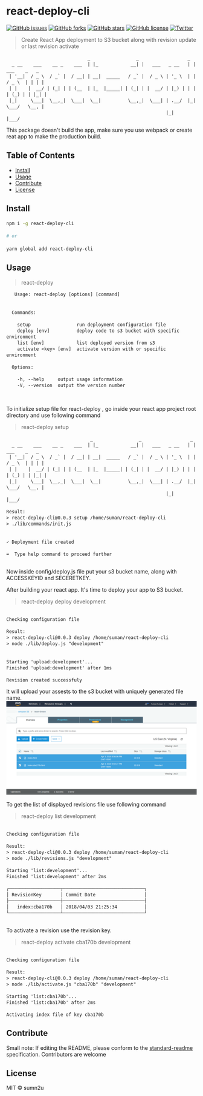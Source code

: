 # react-deploy-cli

[![GitHub issues](https://img.shields.io/github/issues/sumn2u/react-deploy-cli.svg)](https://github.com/sumn2u/react-deploy-cli/issues) [![GitHub forks](https://img.shields.io/github/forks/sumn2u/react-deploy-cli.svg)](https://github.com/sumn2u/react-deploy-cli/network) [![GitHub stars](https://img.shields.io/github/stars/sumn2u/react-deploy-cli.svg)](https://github.com/sumn2u/react-deploy-cli/stargazers) [![GitHub license](https://img.shields.io/github/license/sumn2u/react-deploy-cli.svg)](https://github.com/sumn2u/react-deploy-cli/blob/master/LICENSE) [![Twitter](https://img.shields.io/twitter/url/https/github.com/sumn2u/react-deploy-cli.svg?style=social)](https://twitter.com/intent/tweet?text=Wow:&url=https%3A%2F%2Fgithub.com%2Fsumn2u%2Freact-deploy-cli)

> Create React App deployment to S3 bucket along with revision update or last revision activate

```
                              _                 _                  _                 
  _ __    ___    __ _    ___  | |_            __| |   ___   _ __   | |   ___    _   _ 
 | '__|  / _ \  / _` |  / __| | __|  _____   / _` |  / _ \ | '_ \  | |  / _ \  | | | |
 | |    |  __/ | (_| | | (__  | |_  |_____| | (_| | |  __/ | |_) | | | | (_) | | |_| |
 |_|     \___|  \__,_|  \___|  \__|          \__,_|  \___| | .__/  |_|  \___/   \__, |
                                                           |_|                  |___/ 

```

This package doesn't build the app, make sure you use webpack or create reat app to make the production build.

## Table of Contents

- [Install](#install)
- [Usage](#usage)
- [Contribute](#contribute)
- [License](#license)

## Install

```sh
npm i -g react-deploy-cli

# or

yarn global add react-deploy-cli

```

## Usage
> react-deploy
```
   Usage: react-deploy [options] [command]


  Commands:

    setup                 run deployment configuration file
    deploy [env]          deploy code to s3 bucket with specific environment
    list [env]            list deployed version from s3
    activate <key> [env]  activate version with or specific environment

  Options:

    -h, --help     output usage information
    -V, --version  output the version number



```
 To initialize setup file for react-deploy , go inside your react app project root directory and  use following command 

> react-deploy setup
```
                               _                 _                  _                 
  _ __    ___    __ _    ___  | |_            __| |   ___   _ __   | |   ___    _   _ 
 | '__|  / _ \  / _` |  / __| | __|  _____   / _` |  / _ \ | '_ \  | |  / _ \  | | | |
 | |    |  __/ | (_| | | (__  | |_  |_____| | (_| | |  __/ | |_) | | | | (_) | | |_| |
 |_|     \___|  \__,_|  \___|  \__|          \__,_|  \___| | .__/  |_|  \___/   \__, |
                                                           |_|                  |___/ 

Result:
> react-deploy-cli@0.0.3 setup /home/suman/react-deploy-cli
> ./lib/commands/init.js


✓ Deployment file created

➡  Type help command to proceed further


```
Now inside config/deploy.js file put your s3 bucket name, along with ACCESSKEYID and SECERETKEY.

After building your react app. It's time to deploy your app to S3 bucket.

> react-deploy deploy development

```

Checking configuration file

Result:
> react-deploy-cli@0.0.3 deploy /home/suman/react-deploy-cli
> node ./lib/deploy.js "development"


Starting 'upload:development'...
Finished 'upload:development' after 1ms

Revision created successfuly 
```
It will upload your assests to the s3 bucket with uniquely generated file name. 
![upload revisions](img/deploy.png)

To get the list of displayed revisions file use following command

>  react-deploy list development

```

Checking configuration file

Result:
> react-deploy-cli@0.0.3 deploy /home/suman/react-deploy-cli
> node ./lib/revisions.js "development"

Starting 'list:development'...
Finished 'list:development' after 2ms

┌───────────────────┬──────────────────────────────┐
│ RevisionKey       │ Commit Date                  │
├───────────────────┼──────────────────────────────┤
│   index:cba170b   │ 2018/04/03 21:25:34          │
└───────────────────┴──────────────────────────────┘
 
```
To activate a revision use the revision key.

>  react-deploy activate cba170b development

```

Checking configuration file

Result:
> react-deploy-cli@0.0.3 deploy /home/suman/react-deploy-cli
> node ./lib/activate.js "cba170b" "development"

Starting 'list:cba170b'...
Finished 'list:cba170b' after 2ms

Activating index file of key cba170b

```


## Contribute



Small note: If editing the README, please conform to the [standard-readme](https://github.com/RichardLitt/standard-readme) specification. Contributors are welcome

## License

MIT © sumn2u